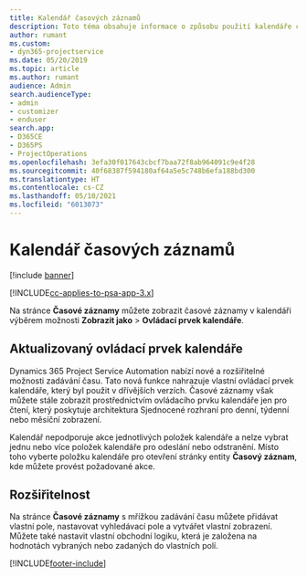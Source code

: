 ```yaml
---
title: Kalendář časových záznamů
description: Toto téma obsahuje informace o způsobu použití kalendáře časových záznamů.
author: rumant
ms.custom:
- dyn365-projectservice
ms.date: 05/20/2019
ms.topic: article
ms.author: rumant
audience: Admin
search.audienceType:
- admin
- customizer
- enduser
search.app:
- D365CE
- D365PS
- ProjectOperations
ms.openlocfilehash: 3efa30f017643cbcf7baa72f8ab964091c9e4f28
ms.sourcegitcommit: 40f68387f594180af64a5e5c748b6efa188bd300
ms.translationtype: HT
ms.contentlocale: cs-CZ
ms.lasthandoff: 05/10/2021
ms.locfileid: "6013073"
---
```

# <a name="time-entry-calendar"></a>Kalendář časových záznamů

[!include [banner](../includes/psa-now-project-operations.md)]

[!INCLUDE[cc-applies-to-psa-app-3.x](../includes/cc-applies-to-psa-app-3x.md)]

Na stránce **Časové záznamy** můžete zobrazit časové záznamy v kalendáři výběrem možnosti **Zobrazit jako** \> **Ovládací prvek kalendáře**.

## <a name="updated-calendar-control"></a>Aktualizovaný ovládací prvek kalendáře

Dynamics 365 Project Service Automation nabízí nové a rozšiřitelné možnosti zadávání času. Tato nová funkce nahrazuje vlastní ovládací prvek kalendáře, který byl použit v dřívějších verzích. Časové záznamy však můžete stále zobrazit prostřednictvím ovládacího prvku kalendáře jen pro čtení, který poskytuje architektura Sjednocené rozhraní pro denní, týdenní nebo měsíční zobrazení.

Kalendář nepodporuje akce jednotlivých položek kalendáře a nelze vybrat jednu nebo více položek kalendáře pro odeslání nebo odstranění. Místo toho vyberte položku kalendáře pro otevření stránky entity **Časový záznam**, kde můžete provést požadované akce.

## <a name="extensibility"></a>Rozšiřitelnost

Na stránce **Časové záznamy** s mřížkou zadávání času můžete přidávat vlastní pole, nastavovat vyhledávací pole a vytvářet vlastní zobrazení. Můžete také nastavit vlastní obchodní logiku, která je založena na hodnotách vybraných nebo zadaných do vlastních polí.


[!INCLUDE[footer-include](../includes/footer-banner.md)]